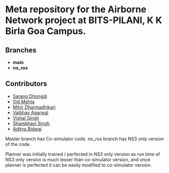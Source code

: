 # Meta repository for the Airborne Network project at BITS-PILANI, K K Birla Goa Campus.

## Branches
* **main**
* **no_ros**

## Contributors
* [Sarang Dhongdi](https://github.com/Sarang-BITS)
* [Ojit Mehta](https://github.com/ojitmehta123)
* [Mihir Dharmadhikari](https://github.com/MihirDharmadhikari)
* [Vaibhav Agarwal](https://www.github.com/agvab0811)
* [Vishal Singh](https://www.github.com/vishalbhsc)
* [Shambhavi Singh](https://www.github.com/28shambhavi)
* [Aditya Bidwai](https://www.github.com/adbidwai)


Master branch has Co-simulator code.
no_ros branch has NS3 only version of the code.

Planner was initially trained / perfected in NS3 only version as run time of NS3 only version is much lesser than co-simulator version, and once planner is perfected it can be easily modified to co-simulator version.
